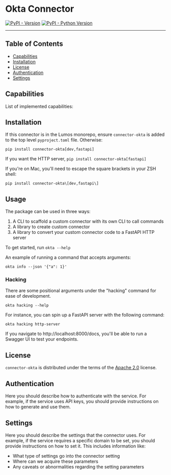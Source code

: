 # Okta Connector

[![PyPI - Version](https://img.shields.io/pypi/v/connector-okta.svg)](https://pypi.org/project/connector-okta)
[![PyPI - Python Version](https://img.shields.io/pypi/pyversions/connector-okta.svg)](https://pypi.org/project/connector-okta)

-----

## Table of Contents

- [Capabilities](#capabilities)
- [Installation](#installation)
- [License](#license)
- [Authentication](#authentication)
- [Settings](#settings)

## Capabilities
List of implemented capabilities:

[//]: # (- **validate_credentials**)

[//]: # (- **list_accounts**)

[//]: # (- **list_resources**)

[//]: # (- **list_entitlements**)

[//]: # (- **find_entitlement_associations**)

[//]: # (- **get_last_activity**)

[//]: # (- **assign_entitlement**)

[//]: # (- **unassign_entitlement**)

[//]: # (- **create_account**)

[//]: # (- **activate_account**)

[//]: # (- **deactivate_account**)

[//]: # (- **delete_account**)

## Installation

If this connector is in the Lumos monorepo, ensure `connector-okta` is added
to the top level `pyproject.toml` file. Otherwise:

```console
pip install connector-okta[dev,fastapi]
```

If you want the HTTP server, `pip install connector-okta[fastapi]`

If you're on Mac, you'll need to escape the square brackets in your ZSH shell:

```console
pip install connector-okta\[dev,fastapi\]
```

## Usage

The package can be used in three ways:
1. A CLI to scaffold a custom connector with its own CLI to call commands
2. A library to create custom connector
3. A library to convert your custom connector code to a FastAPI HTTP server

To get started, run `okta --help`

An example of running a command that accepts arguments:

```shell
okta info --json '{"a": 1}'
```

### Hacking

There are some positional arguments under the "hacking" command for ease of development.

```console
okta hacking --help
```

For instance, you can spin up a FastAPI server with the following command:

```console
okta hacking http-server
```

If you navigate to http://localhost:8000/docs, you'll be able to run a Swagger UI to test your
endpoints.

## License

`connector-okta` is distributed under the terms of the [Apache 2.0](./LICENSE.txt) license.

## Authentication
Here you should describe how to authenticate with the service. For example, if the service uses API keys, you should provide instructions on how to generate and use them.

## Settings
Here you should describe the settings that the connector uses. For example, if the service requires a specific domain to be set, you should provide instructions on how to set it.
This includes information like:

- What type of settings go into the connector setting
- Where can we acquire these parameters
- Any caveats or abnormalities regarding the setting parameters
